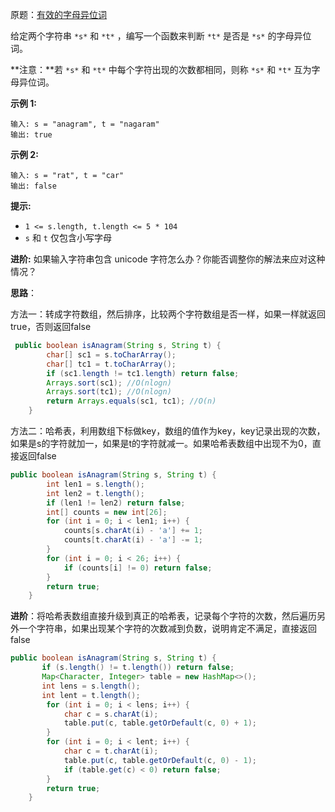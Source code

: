 原题：[有效的字母异位词](https://leetcode-cn.com/problems/valid-anagram/)

给定两个字符串 `*s*` 和 `*t*` ，编写一个函数来判断 `*t*` 是否是 `*s*` 的字母异位词。

**注意：**若 `*s*` 和 `*t*` 中每个字符出现的次数都相同，则称 `*s*` 和 `*t*` 互为字母异位词。

**示例 1:**

```
输入: s = "anagram", t = "nagaram"
输出: true
```

**示例 2:**

```
输入: s = "rat", t = "car"
输出: false
```

**提示:**

- `1 <= s.length, t.length <= 5 * 104`
- `s` 和 `t` 仅包含小写字母

**进阶:** 如果输入字符串包含 unicode 字符怎么办？你能否调整你的解法来应对这种情况？



**思路**：

方法一：转成字符数组，然后排序，比较两个字符数组是否一样，如果一样就返回true，否则返回false

```java
 public boolean isAnagram(String s, String t) {
        char[] sc1 = s.toCharArray();
        char[] tc1 = t.toCharArray();
        if (sc1.length != tc1.length) return false;
        Arrays.sort(sc1); //O(nlogn)
        Arrays.sort(tc1); //O(nlogn)
        return Arrays.equals(sc1, tc1); //O(n)
    }
```

方法二：哈希表，利用数组下标做key，数组的值作为key，key记录出现的次数，如果是s的字符就加一，如果是t的字符就减一。如果哈希表数组中出现不为0，直接返回false

```java
public boolean isAnagram(String s, String t) {
      	int len1 = s.length();
        int len2 = t.length();
        if (len1 != len2) return false;
        int[] counts = new int[26];
        for (int i = 0; i < len1; i++) {
            counts[s.charAt(i) - 'a'] += 1;
            counts[t.charAt(i) - 'a'] -= 1;
        }
        for (int i = 0; i < 26; i++) {
            if (counts[i] != 0) return false;
        }
        return true;
    }
```

**进阶**：将哈希表数组直接升级到真正的哈希表，记录每个字符的次数，然后遍历另外一个字符串，如果出现某个字符的次数减到负数，说明肯定不满足，直接返回false

```java
public boolean isAnagram(String s, String t) {
       if (s.length() != t.length()) return false;
       Map<Character, Integer> table = new HashMap<>();
       int lens = s.length();
       int lent = t.length();
        for (int i = 0; i < lens; i++) {
            char c = s.charAt(i);
            table.put(c, table.getOrDefault(c, 0) + 1);
        }
        for (int i = 0; i < lent; i++) {
            char c = t.charAt(i);
            table.put(c, table.getOrDefault(c, 0) - 1);
            if (table.get(c) < 0) return false;
        }
        return true;
    }
```


